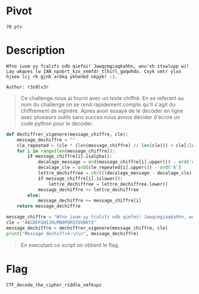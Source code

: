 # Pivot
```
70 pts
```
# Description
```
Wfno iuum yy fcalzfz odb qiefoi! Jwwqcmgiaqkahhn, wnu'xh ztswlupp wi! Lay wkqves lw IAN_npobrt_kzx_xemfdr_tlhirl_gwqwhdo. Cxyk vmtr ylxx hjxee lcj rk gjnb arbkq ykhanbd nkpyk! :).

Author: r3s0lv3r
```

> Ce challenge nous ai fourni avec un texte chiffré. En se referant au nom du challenge on se rend rapidement compte qu'il s'agit du chiffrement de viginère.
> Apres avoir essayé de le decoder en ligne avec plusieurs outils sans succes nous avons décider d'écrire un code python pour le decoder.

```python
def dechiffrer_vigenere(message_chiffre, cle):
    message_dechiffre = ""
    cle_repeated = (cle * (len(message_chiffre) // len(cle))) + cle[:len(message_chiffre) % len(cle)]
    for i in range(len(message_chiffre)):
        if message_chiffre[i].isalpha():
            decalage_message = ord(message_chiffre[i].upper()) - ord('A')
            decalage_cle = ord(cle_repeated[i].upper()) - ord('A')
            lettre_dechiffree = chr(((decalage_message - decalage_cle) % 26) + ord('A'))
            if message_chiffre[i].islower():
                lettre_dechiffree = lettre_dechiffree.lower()
            message_dechiffre += lettre_dechiffree
        else:
            message_dechiffre += message_chiffre[i]
    return message_dechiffre

message_chiffre = "Wfno iuum yy fcalzfz odb qiefoi! Jwwqcmgiaqkahhn, wnu'xh ztswlupp wi! Lay wkqves lw IAN_npobrt_kzx_xemfdr_tlhirl_gwqwhdo. Cxyk vmtr ylxx hjxee lcj rk gjnb arbkq ykhanbd nkpyk! :)."
cle = "ABCDEFGHIJKLMNOPQRSTUVWXYZ"
message_dechiffre = dechiffrer_vigenere(message_chiffre, cle)
print("Message déchiffré:\n\n", message_dechiffre)
```

> En executant ce script on obtient le flag.

# Flag
```CTF_decode_the_cipher_riddle_xmfkupz```
